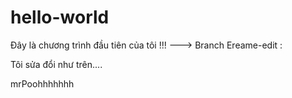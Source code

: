# hello-world
Đây là chương trình đầu tiên của tôi !!!
---> Branch Ereame-edit :

Tôi sửa đổi như trên....

mrPoohhhhhhh
